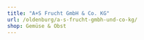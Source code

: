 ```yaml
---
title: "A+S Frucht GmbH & Co. KG"
url: /oldenburg/a-s-frucht-gmbh-und-co-kg/
shop: Gemüse & Obst
---
```

